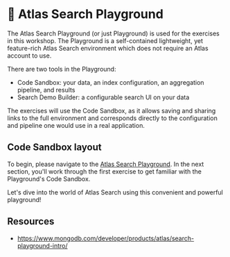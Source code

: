 # 📘 Atlas Search Playground

The Atlas Search Playground (or just Playground) is used for the exercises in this workshop.  The Playground is a self-contained lightweight, yet feature-rich Atlas Search environment which does not require an Atlas account to use.

There are two tools in the Playground:
  * Code Sandbox: your data, an index configuration, an aggregation pipeline, and results
  * Search Demo Builder: a configurable search UI on your data

The exercises will use the Code Sandbox, as it allows saving and sharing links to the full environment and corresponds directly to the configuration and pipeline one would use in a real application.

## Code Sandbox layout

To begin, please navigate to the [Atlas Search Playground](https://search-playground.mongodb.com/). In the next section, you'll work through the first exercise to get familiar with the Playground's Code Sandbox.

Let's dive into the world of Atlas Search using this convenient and powerful playground!

## Resources
* https://www.mongodb.com/developer/products/atlas/search-playground-intro/